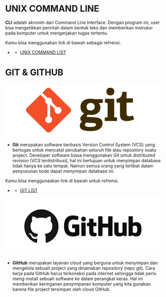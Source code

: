 # UNIX COMMAND LINE

__CLI__ adalah akronim dari Command Line Interface. Dengan program ini, user bisa mengetikkan perintah dalam bentuk teks dan memberikan instruksi pada komputer untuk mengerjakan tugas tertentu.

 Kamu bisa menggunakan link di bawah sebagai refrensi.

+ - [UNIX COMMAND LIST](http://www.mathcs.emory.edu/~valerie/courses/fall10/155/resources/unix_cheatsheet.html)

# GIT & GITHUB

<img src="G.png"/>

- __Git__ merupakan software berbasis Version Control System (VCS) yang bertugas untuk mencatat perubahan seluruh file atau repository suatu project. Developer software biasa menggunakan Git untuk distributed revision (VCS terdistribusi), hal ini bertujuan untuk menyimpan database tidak hanya ke satu tempat. Namun semua orang yang terlibat dalam penyusunan kode dapat menyimpan database ini.

Kamu bisa menggunaakan link di bawah untuk refrensi.

+ - [GIT LIST](https://education.github.com/git-cheat-sheet-education.pdf)

<img src="c.png" width="500"/>

- __GitHub__ merupakan layanan cloud yang berguna untuk menyimpan dan mengelola sebuah project yang dinamakan repository (repo git). Cara kerja pada GitHub harus terkoneksi pada internet sehingga tidak perlu meng-install sebuah software ke dalam perangkat keras. Hal ini memberikan keringanan penyimpanan komputer yang kita gunakan karena file project tersimpan oleh cloud GitHub.







